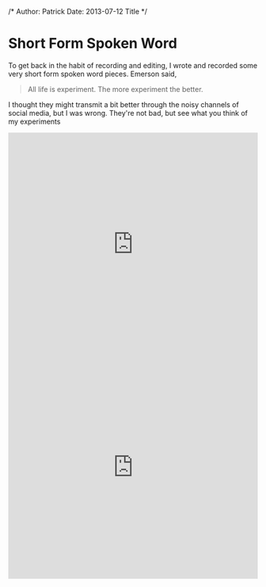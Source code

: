 /*
Author: Patrick
Date: 2013-07-12
Title
*/


# Short Form Spoken Word

To get back in the habit of recording and editing, I wrote and recorded some very short form spoken word pieces. Emerson said, 

> All life is experiment. The more experiment the better.

I thought they might transmit a bit better through the noisy channels of social media, but I was wrong. They're not bad, but see what you think of my experiments


<iframe width="100%" height="450" scrolling="no" frameborder="no" src="https://w.soundcloud.com/player/?url=http%3A%2F%2Fapi.soundcloud.com%2Fplaylists%2F6014590%3Fsecret_token%3Ds-Uc9Wc"></iframe>


<iframe width="100%" height="450" scrolling="no" frameborder="no" src="https://w.soundcloud.com/player/?url=http%3A%2F%2Fapi.soundcloud.com%2Fplaylists%2F5234849"></iframe>

